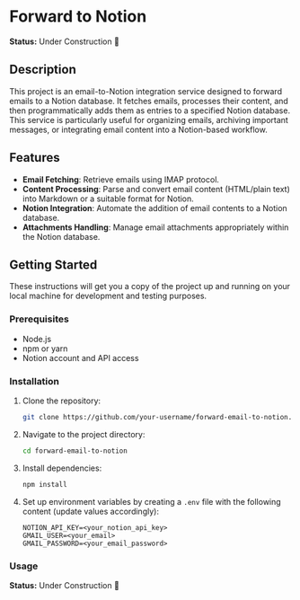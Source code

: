 # Forward to Notion

**Status:** Under Construction 🚧

## Description

This project is an email-to-Notion integration service designed to forward emails to a Notion database. It fetches emails, processes their content, and then programmatically adds them as entries to a specified Notion database. This service is particularly useful for organizing emails, archiving important messages, or integrating email content into a Notion-based workflow.

## Features

- **Email Fetching**: Retrieve emails using IMAP protocol.
- **Content Processing**: Parse and convert email content (HTML/plain text) into Markdown or a suitable format for Notion.
- **Notion Integration**: Automate the addition of email contents to a Notion database.
- **Attachments Handling**: Manage email attachments appropriately within the Notion database.

## Getting Started

These instructions will get you a copy of the project up and running on your local machine for development and testing purposes.

### Prerequisites

- Node.js
- npm or yarn
- Notion account and API access

### Installation

1. Clone the repository:

   ```bash
   git clone https://github.com/your-username/forward-email-to-notion.git
   ```

2. Navigate to the project directory:

   ```bash
   cd forward-email-to-notion
   ```

3. Install dependencies:

   ```bash
   npm install
   ```

4. Set up environment variables by creating a `.env` file with the following content (update values accordingly):

   ```
   NOTION_API_KEY=<your_notion_api_key>
   GMAIL_USER=<your_email>
   GMAIL_PASSWORD=<your_email_password>
   ```

### Usage

**Status:** Under Construction 🚧
